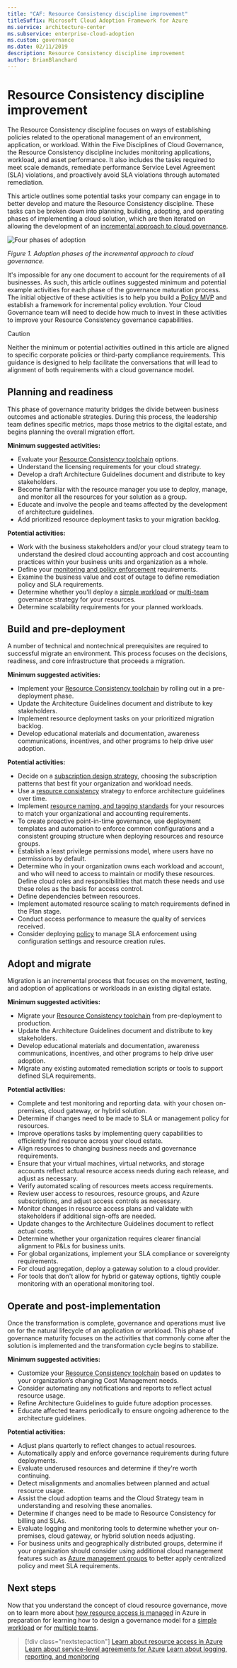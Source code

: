 ```yaml
---
title: "CAF: Resource Consistency discipline improvement"
titleSuffix: Microsoft Cloud Adoption Framework for Azure
ms.service: architecture-center
ms.subservice: enterprise-cloud-adoption
ms.custom: governance
ms.date: 02/11/2019
description: Resource Consistency discipline improvement
author: BrianBlanchard
---
```


# Resource Consistency discipline improvement

The Resource Consistency discipline focuses on ways of establishing policies related to the operational management of an environment, application, or workload. Within the Five Disciplines of Cloud Governance, the Resource Consistency discipline includes monitoring applications, workload, and asset performance. It also includes the tasks required to meet scale demands, remediate performance Service Level Agreement (SLA) violations, and proactively avoid SLA violations through automated remediation.

This article outlines some potential tasks your company can engage in to better develop and mature the Resource Consistency discipline. These tasks can be broken down into planning, building, adopting, and operating phases of implementing a cloud solution, which are then iterated on allowing the development of an [incremental approach to cloud governance](../journeys/overview.md#an-incremental-approach-to-cloud-governance).

![Four phases of adoption](../../_images/adoption-phases.png)

*Figure 1. Adoption phases of the incremental approach to cloud governance.*

It's impossible for any one document to account for the requirements of all businesses. As such, this article outlines suggested minimum and potential example activities for each phase of the governance maturation process. The initial objective of these activities is to help you build a [Policy MVP](../journeys/overview.md#an-incremental-approach-to-cloud-governance) and establish a framework for incremental policy evolution. Your Cloud Governance team will need to decide how much to invest in these activities to improve your Resource Consistency governance capabilities.

> [!CAUTION]
> Neither the minimum or potential activities outlined in this article are aligned to specific corporate policies or third-party compliance requirements. This guidance is designed to help facilitate the conversations that will lead to alignment of both requirements with a cloud governance model.

## Planning and readiness

This phase of governance maturity bridges the divide between business outcomes and actionable strategies. During this process, the leadership team defines specific metrics, maps those metrics to the digital estate, and begins planning the overall migration effort.

**Minimum suggested activities:**

* Evaluate your [Resource Consistency toolchain](toolchain.md) options.
* Understand the licensing requirements for your cloud strategy.
* Develop a draft Architecture Guidelines document and distribute to key stakeholders.
* Become familiar with the resource manager you use to deploy, manage, and monitor all the resources for your solution as a group.
* Educate and involve the people and teams affected by the development of architecture guidelines.
* Add prioritized resource deployment tasks to your migration backlog.

**Potential activities:**

* Work with the business stakeholders and/or your cloud strategy team to understand the desired cloud accounting approach and cost accounting practices within your business units and organization as a whole.
* Define your [monitoring and policy enforcement](compliance-processes.md) requirements.
* Examine the business value and cost of outage to define remediation policy and SLA requirements.
* Determine whether you'll deploy a [simple workload](./governance-simple-workload.md) or [multi-team](./governance-multiple-teams.md) governance strategy for your resources.
* Determine scalability requirements for your planned workloads.

## Build and pre-deployment

A number of technical and nontechnical prerequisites are required to successful migrate an environment. This process focuses on the decisions, readiness, and core infrastructure that proceeds a migration.

**Minimum suggested activities:**

* Implement your [Resource Consistency toolchain](toolchain.md) by rolling out in a pre-deployment phase.
* Update the Architecture Guidelines document and distribute to key stakeholders.
* Implement resource deployment tasks on your prioritized migration backlog.
* Develop educational materials and documentation, awareness communications, incentives, and other programs to help drive user adoption.

**Potential activities:**

* Decide on a [subscription design strategy](../../decision-guides/subscriptions/overview.md), choosing the subscription patterns that best fit your organization and workload needs.
* Use a [resource consistency](../../decision-guides/resource-consistency/overview.md) strategy to enforce architecture guidelines over time.
* Implement [resource naming, and tagging standards](../../decision-guides/resource-tagging/overview.md) for your resources to match your organizational and accounting requirements.
* To create proactive point-in-time governance, use deployment templates and automation to enforce common configurations and a consistent grouping structure when deploying resources and resource groups.
* Establish a least privilege permissions model, where users have no permissions by default.
* Determine who in your organization owns each workload and account, and who will need to access to maintain or modify these resources. Define cloud roles and responsibilities that match these needs and use these roles as the basis for access control.
* Define dependencies between resources.
* Implement automated resource scaling to match requirements defined in the Plan stage.
* Conduct access performance to measure the quality of services received.
* Consider deploying [policy](/azure/governance/policy/overview) to manage SLA enforcement using configuration settings and resource creation rules.

## Adopt and migrate

Migration is an incremental process that focuses on the movement, testing, and adoption of applications or workloads in an existing digital estate.

**Minimum suggested activities:**

* Migrate your [Resource Consistency toolchain](toolchain.md) from pre-deployment to production.
* Update the Architecture Guidelines document and distribute to key stakeholders.
* Develop educational materials and documentation, awareness communications, incentives, and other programs to help drive user adoption.
* Migrate any existing automated remediation scripts or tools to support defined SLA requirements.

**Potential activities:**

* Complete and test monitoring and reporting data. with your chosen on-premises, cloud gateway, or hybrid solution.
* Determine if changes need to be made to SLA or management policy for resources.
* Improve operations tasks by implementing query capabilities to efficiently find resource across your cloud estate.
* Align resources to changing business needs and governance requirements.
* Ensure that your virtual machines, virtual networks, and storage accounts reflect actual resource access needs during each release, and adjust as necessary.
* Verify automated scaling of resources meets access requirements.
* Review user access to resources, resource groups, and Azure subscriptions, and adjust access controls as necessary.
* Monitor changes in resource access plans and validate with stakeholders if additional sign-offs are needed.
* Update changes to the Architecture Guidelines document to reflect actual costs.
* Determine whether your organization requires clearer financial alignment to P&Ls for business units.
* For global organizations, implement your SLA compliance or sovereignty requirements.
* For cloud aggregation, deploy a gateway solution to a cloud provider.
* For tools that don't allow for hybrid or gateway options, tightly couple monitoring with an operational monitoring tool.

## Operate and post-implementation

Once the transformation is complete, governance and operations must live on for the natural lifecycle of an application or workload. This phase of governance maturity focuses on the activities that commonly come after the solution is implemented and the transformation cycle begins to stabilize.

**Minimum suggested activities:**

* Customize your [Resource Consistency toolchain](toolchain.md) based on updates to your organization’s changing Cost Management needs.
* Consider automating any notifications and reports to reflect actual resource usage.
* Refine Architecture Guidelines to guide future adoption processes.
* Educate affected teams periodically to ensure ongoing adherence to the architecture guidelines.

**Potential activities:**

* Adjust plans quarterly to reflect changes to actual resources.
* Automatically apply and enforce governance requirements during future deployments.
* Evaluate underused resources and determine if they're worth continuing.
* Detect misalignments and anomalies between planned and actual resource usage.
* Assist the cloud adoption teams and the Cloud Strategy team in understanding and resolving these anomalies.
* Determine if changes need to be made to Resource Consistency for billing and SLAs.
* Evaluate logging and monitoring tools to determine whether your on-premises, cloud gateway, or hybrid solution needs adjusting.
* For business units and geographically distributed groups, determine if your organization should consider using additional cloud management features such as [Azure management groups](/azure/governance/management-groups) to better apply centralized policy and meet SLA requirements.

## Next steps

Now that you understand the concept of cloud resource governance, move on to learn more about [how resource access is managed](azure-resource-access.md) in Azure in preparation for learning how to design a governance model for a [simple workload](governance-simple-workload.md) or for [multiple teams](governance-multiple-teams.md).

> [!div class="nextstepaction"]
> [Learn about resource access in Azure](azure-resource-access.md)
> [Learn about service-level agreements for Azure](https://azure.microsoft.com/support/legal/sla)
> [Learn about logging, reporting, and monitoring](../../decision-guides/log-and-report/overview.md)
